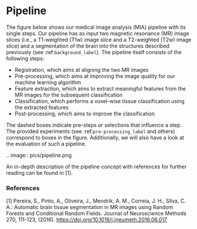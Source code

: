 # Pipeline

The figure below shows our medical image analysis (MIA) pipeline with its single steps. Our pipeline has as input two magnetic resonance (MR) image slices (i.e., a T1-weighted (T1w) image slice and a T2-weighted (T2w) image slice) and a segmentation of the brain into the structures described previously (see :ref:`background_label`). The pipeline itself consists of the following steps:

* Registration, which aims at aligning the two MR images
* Pre-processing, which aims at improving the image quality for our machine learning algorithm
* Feature extraction, which aims to extract meaningful features from the MR images for the subsequent classification
* Classification, which performs a voxel-wise tissue classification using the extracted features
* Post-processing, which aims to improve the classification

The dashed boxes indicate pre-steps or selections that influence a step. The provided experiments (see :ref:`pre-processing_label` and others) correspond to boxes in the figure. Additionally, we will also have a look at the evaluation of such a pipeline.

.. image:: pics/pipeline.png

An in-depth description of the pipeline concept with references for further reading can be found in \[1].

### References

\[1] Pereira, S., Pinto, A., Oliveira, J., Mendrik, A. M., Correia, J. H., Silva, C. A.: Automatic brain tissue segmentation in MR images using Random Forests and Conditional Random Fields. Journal of Neuroscience Methods 270, 111-123, (2016). https://doi.org/10.1016/j.jneumeth.2016.06.017
